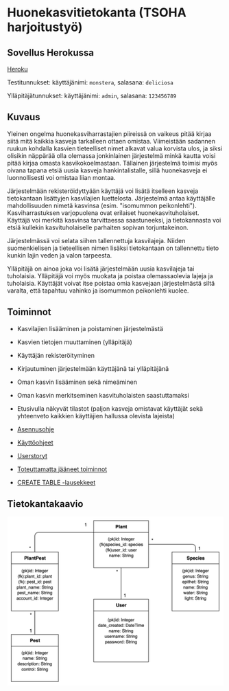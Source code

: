 # Huonekasvitietokanta (TSOHA harjoitustyö)

## Sovellus Herokussa

[Heroku](https://huonekasvitietokanta.herokuapp.com)

Testitunnukset:
käyttäjänimi: `monstera`, salasana: `deliciosa`

Ylläpitäjätunnukset: käyttäjänimi:
`admin`, salasana: `123456789`

## Kuvaus

Yleinen ongelma huonekasviharrastajien piireissä on vaikeus pitää kirjaa siitä mitä kaikkia kasveja tarkalleen ottaen omistaa. Viimeistään sadannen ruukun kohdalla kasvien tieteelliset nimet alkavat valua korvista ulos, ja siksi olisikin näppärää olla olemassa jonkinlainen järjestelmä minkä kautta voisi pitää kirjaa omasta kasvikokoelmastaan. Tällainen järjestelmä toimisi myös oivana tapana etsiä uusia kasveja hankintalistalle, sillä huonekasveja ei luonnollisesti voi omistaa liian montaa.

Järjestelmään rekisteröidyttyään käyttäjä voi lisätä itselleen kasveja tietokantaan lisättyjen kasvilajien luettelosta. Järjestelmä antaa käyttäjälle mahdollisuuden nimetä kasvinsa (esim. "isomummon peikonlehti"). Kasviharrastuksen varjopuolena ovat erilaiset huonekasvituholaiset. Käyttäjä voi merkitä kasvinsa tarvittaessa saastuneeksi, ja tietokannasta voi etsiä kullekin kasvituholaiselle parhaiten sopivan torjuntakeinon.

Järjestelmässä voi selata siihen tallennettuja kasvilajeja. Niiden suomenkielisen ja tieteellisen nimen lisäksi tietokantaan on tallennettu tieto kunkin lajin veden ja valon tarpeesta.

Ylläpitäjä on ainoa joka voi lisätä järjestelmään uusia kasvilajeja tai tuholaisia. Ylläpitäjä voi myös muokata ja poistaa olemassaolevia lajeja ja tuholaisia. Käyttäjät voivat itse poistaa omia kasvejaan järjestelmästä siltä varalta, että tapahtuu vahinko ja isomummon peikonlehti kuolee.


## Toiminnot

- Kasvilajien lisääminen ja poistaminen järjestelmästä
- Kasvien tietojen muuttaminen (ylläpitäjä)
- Käyttäjän rekisteröityminen
- Kirjautuminen järjestelmään käyttäjänä tai ylläpitäjänä
- Oman kasvin lisääminen sekä nimeäminen
- Oman kasvin merkitseminen kasvituholaisten saastuttamaksi
- Etusivulla näkyvät tilastot (paljon kasveja omistavat käyttäjät sekä yhteenveto kaikkien käyttäjien hallussa olevista lajeista)


- [Asennusohje](https://github.com/viltas/Huonekasvitietokanta/blob/master/documentation/asennusohje.md)
- [Käyttöohjeet](https://github.com/viltas/Huonekasvitietokanta/blob/master/documentation/kayttoohje.md)
- [Userstoryt](https://github.com/viltas/Huonekasvitietokanta/blob/master/documentation/userstoryt.md)
- [Toteuttamatta jääneet toiminnot](https://github.com/viltas/Huonekasvitietokanta/blob/master/documentation/toteuttamatta.md)
- [CREATE TABLE -lausekkeet](https://github.com/viltas/Huonekasvitietokanta/blob/master/documentation/createtablelausekkeet.md)

## Tietokantakaavio
![Tietokantakaavio](https://github.com/viltas/Huonekasvitietokanta/blob/master/documentation/kasvitietokanta_kaavio.png)

